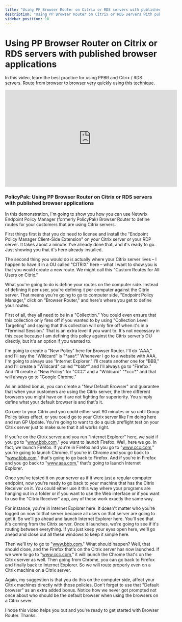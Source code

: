 ```yaml
---
title: "Using PP Browser Router on Citrix or RDS servers with published browser applications"
description: "Using PP Browser Router on Citrix or RDS servers with published browser applications"
sidebar_position: 10
---
```

# Using PP Browser Router on Citrix or RDS servers with published browser applications

In this video, learn the best practice for using PPBR and Citrix / RDS servers. Route from browser
to browser very quickly using this technique.

<iframe width="560" height="315" src="https://www.youtube.com/embed/wVAuIOwAUrs" title="Endpoint Policy Manager: Using PP Browser Router on Citrix or RDS servers with published browser applications" frameborder="0" allow="accelerometer; autoplay; clipboard-write; encrypted-media; gyroscope; picture-in-picture; web-share" allowfullscreen="1"></iframe>

### PolicyPak: Using PP Browser Router on Citrix or RDS servers with published browser applications

In this demonstration, I'm going to show you how you can use Netwrix Endpoint Policy Manager
(formerly PolicyPak) Browser Router to define routes for your customers that are using Citrix
servers.

First things first is that you do need to license and install the "Endpoint Policy Manager
Client-Side Extension" on your Citrix server or your RDP server. It takes about a minute. I've
already done that, and it's ready to go. Just showing you that it's here already installed.

The second thing you would do is actually where your Citrix server lives – I happen to have it in a
OU called "CITRIX" here – what I want to show you is that you would create a new route. We might
call this "Custom Routes for All Users on Citrix."

What you're going to do is define your routes on the computer side. Instead of defining it per user,
you're defining it per computer against the Citrix server. That means you're going to go to computer
side, "Endpoint Policy Manager," click on "Browser Router," and here's where you get to define your
routes.

First of all, they all need to be in a "Collection." You could even ensure that this collection only
fires off if you wanted to by using "Collection Level Targeting" and saying that this collection
will only fire off when it's in a "Terminal Session." That is an extra level if you want to. It's
not necessary in this case because I am defining this policy against the Citrix server's OU
directly, but it's an option if you wanted to.

I'm going to create a "New Policy" here for Browser Router. I'll do "AAA," and I'll say the
"Wildcard" is "\*aaa\*." Whenever I go to a website with AAA, I'm going to always use "Internet
Explorer." I'll create another one for "BBB," and I'll create a "Wildcard" called "\*bbb\*" and I'll
always go to "Firefox." And I'll create a "New Policy" for "CCC" and a "Wildcard" "\*ccc\*" and that
will always go to "Google Chrome."

As an added bonus, you can create a "New Default Browser" and guarantee that when your customers are
using the Citrix server, the three different browsers you might have on it are not fighting for
superiority. You simply define what your default browser is and that's it.

Go over to your Citrix and you could either wait 90 minutes or so until Group Policy takes effect,
or you could go to your Citrix server like I'm doing here and run GP Update. You're going to want to
do a quick preflight test on your Citrix server just to make sure that it all works right.

If you're on the Citrix server and you run "Internet Explorer" here, we said if you go to
"www.bbb.com," you want to launch Firefox. Well, here we go. In fact, we launch Firefox. If you're
in Firefox and you go to "www.ccc.com," you're going to launch Chrome. If you're in Chrome and you
go back to "www.bbb.com," that's going to go back to Firefox. And if you're in Firefox and you go
back to "www.aaa.com," that's going to launch Internet Explorer.

Once you've tested it on your server as if it were just a regular computer endpoint, now you're
ready to go back to your machine that has the Citrix Receiver on it. You could either use it this
way where your programs are hanging out in a folder or if you want to use the Web interface or if
you want to use the "Citrix Receiver" app, any of these work exactly the same way.

For instance, you're in Internet Explorer here. It doesn't matter who you're logged on now to that
server because all users on that server are going to get it. So we'll go ahead and launch Internet
Explorer here. You'll see that it's coming from the Citrix server. Once it launches, we're going to
see if it's routing between everything. If you just keep your eyes open here, we'll go ahead and
close out all these windows to keep it simple here.

Then we'll try to go to "www.bbb.com." What should happen? Well, that should close, and the Firefox
that's on the Citrix server has now launched. If we were to go to "www.ccc.com," it will launch the
Chrome that's on the Citrix server as well. Then going from Chrome, you can go back to Firefox and
finally back to Internet Explorer. So we will route properly even on a Citrix machine on a Citrix
server.

Again, my suggestion is that you do this on the computer side, affect your Citrix machines directly
with those policies. Don't forget to use that "Default browser" as an extra added bonus. Notice how
we never got prompted not once about who should be the default browser when using the browsers on a
Citrix sever.

I hope this video helps you out and you're ready to get started with Browser Router. Thanks.
